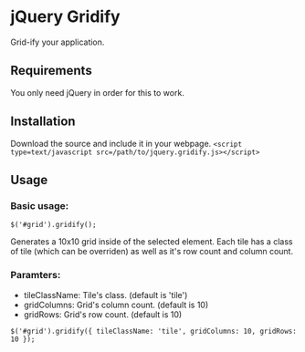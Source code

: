 jQuery Gridify
==============

Grid-ify your application.

Requirements
------------
You only need jQuery in order for this to work.

Installation
------------
Download the source and include it in your webpage.
`<script type=text/javascript src=/path/to/jquery.gridify.js></script>`

Usage
-----

### Basic usage:

    $('#grid').gridify();

Generates a 10x10 grid inside of the selected element. Each tile has a class
of tile (which can be overriden) as well as it's row count and column count.

### Paramters:

* tileClassName: Tile's class. (default is 'tile')
* gridColumns: Grid's column count. (default is 10)
* gridRows: Grid's row count. (default is 10)


`$('#grid').gridify({
  tileClassName: 'tile',
  gridColumns: 10,
  gridRows: 10
});`
